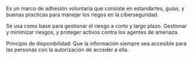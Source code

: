 Es un marco de adhesión voluntaria que consiste en estandartes, guías, y buenas practicas para manejar los riegos en la ciberseguridad. 

Se usa como base para gestionar el riesgo a corto y largo plazo. Gestionar y minimizar riesgos, y proteger activos contra los agentes de amenaza. 

Principio de disponibilidad: Que la información siempre sea accesible para las personas con la autorización de acceder a ella. 



